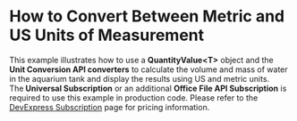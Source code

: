 # How to Convert Between Metric and US Units of Measurement


<p>This example illustrates how to use a <strong>QuantityValue<</strong><strong>T</strong><strong>></strong> object and the <strong>Unit Conversion API converter</strong><strong>s</strong> to calculate the volume and mass of water in the aquarium tank and display the results using US and metric units.<br>The<strong> Universal Subscription</strong> or an additional <strong>Office File API Subscription</strong> is required to use this example in production code. Please refer to the <a href="https://www.devexpress.com/Buy/NET/">DevExpress Subscription</a> page for pricing information.</p>
